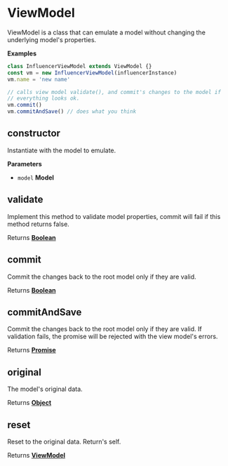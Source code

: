 # ViewModel

ViewModel is a class that can emulate a model without changing the underlying model's properties.

**Examples**

```javascript
class InfluencerViewModel extends ViewModel {}
const vm = new InfluencerViewModel(influencerInstance)
vm.name = 'new name'

// calls view model validate(), and commit's changes to the model if
// everything looks ok.
vm.commit()
vm.commitAndSave() // does what you think
```

## constructor

Instantiate with the model to emulate.

**Parameters**

-   `model` **Model** 

## validate

Implement this method to validate model properties, commit will fail if this method returns false.

Returns **[Boolean](https://developer.mozilla.org/en-US/docs/Web/JavaScript/Reference/Global_Objects/Boolean)** 

## commit

Commit the changes back to the root model only if they are valid.

Returns **[Boolean](https://developer.mozilla.org/en-US/docs/Web/JavaScript/Reference/Global_Objects/Boolean)** 

## commitAndSave

Commit the changes back to the root model only if they are valid. If validation fails, the promise will be rejected
with the view model's errors.

Returns **[Promise](https://developer.mozilla.org/en-US/docs/Web/JavaScript/Reference/Global_Objects/Promise)** 

## original

The model's original data.

Returns **[Object](https://developer.mozilla.org/en-US/docs/Web/JavaScript/Reference/Global_Objects/Object)** 

## reset

Reset to the original data. Return's self.

Returns **[ViewModel](#viewmodel)** 
